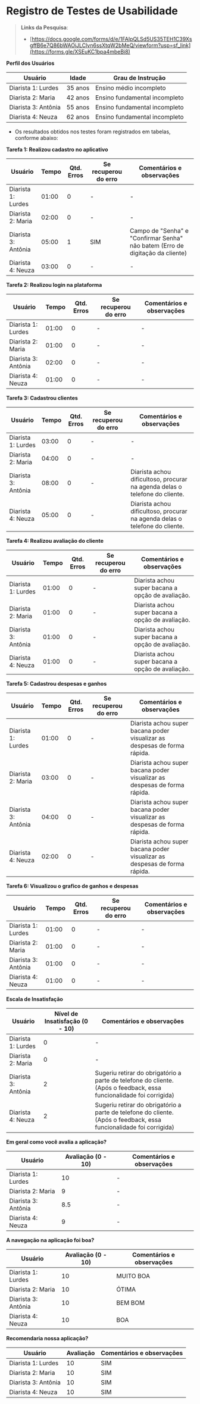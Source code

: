 # Registro de Testes de Usabilidade

> **Links da Pesquisa**:
> - [https://docs.google.com/forms/d/e/1FAIpQLSd5US35TEH1C39XsgffB6e7Q86bWAOiJLClvn6ssXtqW2bMeQ/viewform?usp=sf_link](https://forms.gle/XSEuKC1bpa4mbeBi8)

**Perfil dos Usuários**

| **Usuário** | **Idade** | **Grau de Instrução**          | 
|-------------|-----------|------------------------------- |
| Diarista 1: Lurdes  | 35 anos   | Ensino médio incompleto        |
| Diarista 2: Maria  | 42 anos   | Ensino fundamental incompleto  | 
| Diarista 3: Antônia  | 55 anos   | Ensino fundamental incompleto  | 
| Diarista 4: Neuza  | 62 anos   | Ensino fundamental incompleto  |

- Os resultados obtidos nos testes foram registrados em tabelas, conforme abaixo:

**Tarefa 1: Realizou cadastro no aplicativo**

| **Usuário** | **Tempo** | **Qtd. Erros** | **Se recuperou do erro** | **Comentários e observações** |
|-------------|-----------|----------------|--------------------------|-------------------------------|
| Diarista 1: Lurdes  | 01:00     | 0              | -                        | -                             |
| Diarista 2: Maria  | 02:00     | 0              | -                        | -                             |
| Diarista 3: Antônia  | 05:00     | 1              | SIM                      | Campo de "Senha" e "Confirmar Senha" não batem (Erro de digitação da cliente) |
| Diarista 4: Neuza  | 03:00     | 0              | -                        | -                             |

**Tarefa 2: Realizou login na plataforma**

| **Usuário** | **Tempo** | **Qtd. Erros** | **Se recuperou do erro** | **Comentários e observações** |
|-------------|-----------|----------------|--------------------------|-------------------------------|
| Diarista 1: Lurdes  | 01:00     | 0              | -                        | -                             |
| Diarista 2: Maria  | 01:00     | 0              | -                        | -                             |
| Diarista 3: Antônia  | 02:00     | 0              | -                        | -                             |
| Diarista 4: Neuza  | 01:00     | 0              | -                        | -                             |

**Tarefa 3: Cadastrou clientes**

| **Usuário** | **Tempo** | **Qtd. Erros** | **Se recuperou do erro** | **Comentários e observações** |
|-------------|-----------|----------------|--------------------------|-------------------------------|
| Diarista 1: Lurdes  | 03:00     | 0              | -                        | -                             |
| Diarista 2: Maria  | 04:00     | 0              | -                        | -                             |
| Diarista 3: Antônia  | 08:00     | 0              | -                        | Diarista achou dificultoso, procurar na agenda delas o telefone do cliente. |
| Diarista 4: Neuza  | 05:00     | 0              | -                        | Diarista achou dificultoso, procurar na agenda delas o telefone do cliente. |

**Tarefa 4: Realizou avaliação do cliente**

| **Usuário** | **Tempo** | **Qtd. Erros** | **Se recuperou do erro** | **Comentários e observações** |
|-------------|-----------|----------------|--------------------------|-------------------------------|
| Diarista 1: Lurdes  | 01:00     | 0              | -                        | Diarista achou super bacana a opção de avaliação. |
| Diarista 2: Maria  | 01:00     | 0              | -                        | Diarista achou super bacana a opção de avaliação. |
| Diarista 3: Antônia  | 01:00     | 0              | -                        | Diarista achou super bacana a opção de avaliação. |
| Diarista 4: Neuza  | 01:00     | 0              | -                        | Diarista achou super bacana a opção de avaliação. |

**Tarefa 5: Cadastrou despesas e ganhos**

| **Usuário** | **Tempo** | **Qtd. Erros** | **Se recuperou do erro** | **Comentários e observações** |
|-------------|-----------|----------------|--------------------------|-------------------------------|
| Diarista 1: Lurdes  | 01:00     | 0              | -                        | Diarista achou super bacana poder visualizar as despesas de forma rápida. |
| Diarista 2: Maria  | 03:00     | 0              | -                        | Diarista achou super bacana poder visualizar as despesas de forma rápida. |
| Diarista 3: Antônia  | 04:00     | 0              | -                        | Diarista achou super bacana poder visualizar as despesas de forma rápida. |
| Diarista 4: Neuza  | 02:00     | 0              | -                        | Diarista achou super bacana poder visualizar as despesas de forma rápida. |

**Tarefa 6: Visualizou o grafico de ganhos e despesas**

| **Usuário** | **Tempo** | **Qtd. Erros** | **Se recuperou do erro** | **Comentários e observações** |
|-------------|-----------|----------------|--------------------------|-------------------------------|
| Diarista 1: Lurdes  | 01:00     | 0              | -                        | -                             |
| Diarista 2: Maria  | 01:00     | 0              | -                        | -                             |
| Diarista 3: Antônia  | 01:00     | 0              | -                        | -                             |
| Diarista 4: Neuza  | 01:00     | 0              | -                        | -                             |

**Escala de Insatisfação**

| **Usuário** | **Nível de Insatisfação (0 - 10)** | **Comentários e observações**                                 |
|-------------|------------------------------------|---------------------------------------------------------------|
| Diarista 1: Lurdes  | 0                                  | -                                                             |
| Diarista 2: Maria  | 0                                  | -                                                             | 
| Diarista 3: Antônia  | 2                                  | Sugeriu retirar do obrigatório a parte de telefone do cliente. (Após o feedback, essa funcionalidade foi corrigida) |
| Diarista 4: Neuza  | 2                                  | Sugeriu retirar do obrigatório a parte de telefone do cliente. (Após o feedback, essa funcionalidade foi corrigida) |

**Em geral como você avalia a aplicação?**

| **Usuário** | **Avaliação (0 - 10)** | **Comentários e observações** |
|-------------|------------------------|-------------------------------|
| Diarista 1: Lurdes  | 10                     | -                             |
| Diarista 2: Maria  | 9                      | -                             | 
| Diarista 3: Antônia  | 8.5                    | -                             | 
| Diarista 4: Neuza  | 9                      | -                             | 

**A navegação na aplicação foi boa?**

| **Usuário** | **Avaliação (0 - 10)** | **Comentários e observações** |
|-------------|------------------------|-------------------------------|
| Diarista 1: Lurdes  | 10                     | MUITO BOA                             |
| Diarista 2: Maria  | 10                     | ÓTIMA                             | 
| Diarista 3: Antônia  | 10                     | BEM BOM                             | 
| Diarista 4: Neuza  | 10                     | BOA                             | 

**Recomendaria nossa aplicação?**

| **Usuário** | **Avaliação** | **Comentários e observações** |
|-------------|---------------|-------------------------------|
| Diarista 1: Lurdes  | 10            | SIM                             |
| Diarista 2: Maria  | 10            | SIM                             | 
| Diarista 3: Antônia  | 10            | SIM                             | 
| Diarista 4: Neuza  | 10            | SIM                             |
